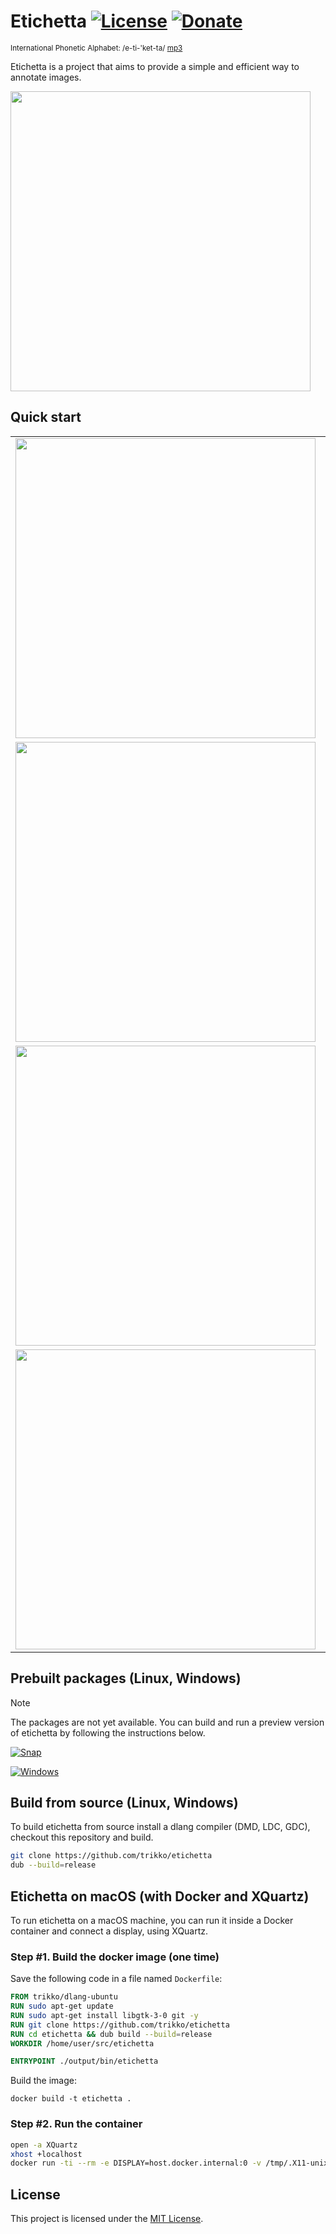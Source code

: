 # Etichetta [![License](https://img.shields.io/badge/license-MIT-blue.svg)](https://github.com/trikko/etichetta/blob/main/LICENSE) [![Donate](https://img.shields.io/badge/paypal-buy_me_a_beer-FFEF00?logo=paypal&logoColor=white)](https://paypal.me/andreafontana/5)
<sup>International Phonetic Alphabet: /e-ti-'ket-ta/ [mp3](https://www.dropbox.com/scl/fi/ow41ztln8vcbw8t10bcd1/etichetta.mp3?rlkey=6lecfwxq9h2aj6nzzimjlejdp&st=n1d6clii&dl=0)</sup>

Etichetta is a project that aims to provide a simple and efficient way to annotate images.

<img src="https://github.com/trikko/etichetta/assets/647157/7ab51282-e2ed-435e-b44b-f9073c0df18c" width=480>

## Quick start
|  |  |
| -- | -- |
| <img src="https://github.com/trikko/etichetta/assets/647157/80822b8f-052c-4564-99d9-b4292d70bc72" width=480> | Press `SHIFT` and draw on the image to select the area to zoom in. Press `Z` to goes back to full view. |  
| <img src="https://github.com/trikko/etichetta/assets/647157/71d4eba5-52e9-4334-a600-918f6642d268" width=480> | Press `Z` to zoom into the current annotation. Press `N` (next) and `P` (previous) to cycle thru annotations. |
| <img src="https://github.com/trikko/etichetta/assets/647157/32c44c48-e04e-4003-9ba7-6178c4571039" width=480> | Press `SPACE` to start drawing a new annotation. Press `ESC` to cancel, `ENTER` to save and go back to edit mode or `SPACE` to save and start another annotation. Press `G` to toggle guidelines. |
| <img src="https://github.com/trikko/etichetta/assets/647157/3bbd1148-6a75-4cfd-8718-3d2bfbf9dcb5" width=480> | Press a key from `1` to `9` to change the label. Or press `L` and search by typing label's name or index. | 



## Prebuilt packages (Linux, Windows)
> [!NOTE]
> The packages are not yet available. You can build and run a preview version of etichetta by following the instructions below.

[![Snap](https://img.shields.io/badge/-Linux_SNAP_-red.svg?style=for-the-badge&logo=linux)](https://github.com/trikko/tshare/releases/latest/download/etichetta.snap)

[![Windows](https://img.shields.io/badge/-Windows_installer-blue.svg?style=for-the-badge&logo=windows)](https://github.com/trikko/tshare/releases/latest/download/etichetta-setup.exe)

## Build from source (Linux, Windows)

To build etichetta from source install a dlang compiler (DMD, LDC, GDC), checkout this repository and build.

```bash
git clone https://github.com/trikko/etichetta
dub --build=release
```

## Etichetta on macOS (with Docker and XQuartz)

To run etichetta on a macOS machine, you can run it inside a Docker container and connect a display, using XQuartz.

### Step #1. Build the docker image (one time)
Save the following code in a file named `Dockerfile`:

```Dockerfile
FROM trikko/dlang-ubuntu
RUN sudo apt-get update
RUN sudo apt-get install libgtk-3-0 git -y
RUN git clone https://github.com/trikko/etichetta
RUN cd etichetta && dub build --build=release
WORKDIR /home/user/src/etichetta

ENTRYPOINT ./output/bin/etichetta
```

Build the image:

```
docker build -t etichetta .
```

### Step #2. Run the container
```bash
open -a XQuartz
xhost +localhost
docker run -ti --rm -e DISPLAY=host.docker.internal:0 -v /tmp/.X11-unix:/tmp/.X11-unix etichetta`
```

## License

This project is licensed under the [MIT License](https://github.com/your-username/etichetta/blob/main/LICENSE).
